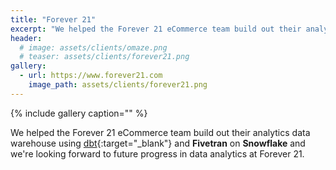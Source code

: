 ```yaml
---
title: "Forever 21"
excerpt: "We helped the Forever 21 eCommerce team build out their analytics data warehouse."
header:
  # image: assets/clients/omaze.png
  # teaser: assets/clients/forever21.png
gallery:
  - url: https://www.forever21.com
    image_path: assets/clients/forever21.png
---
```


{% include gallery caption="" %}

We helped the Forever 21 eCommerce team build out their analytics data warehouse using [dbt](https://www.getdbt.com/){:target="_blank"} and **Fivetran** on **Snowflake** and we're looking forward to future progress in data analytics at Forever 21.